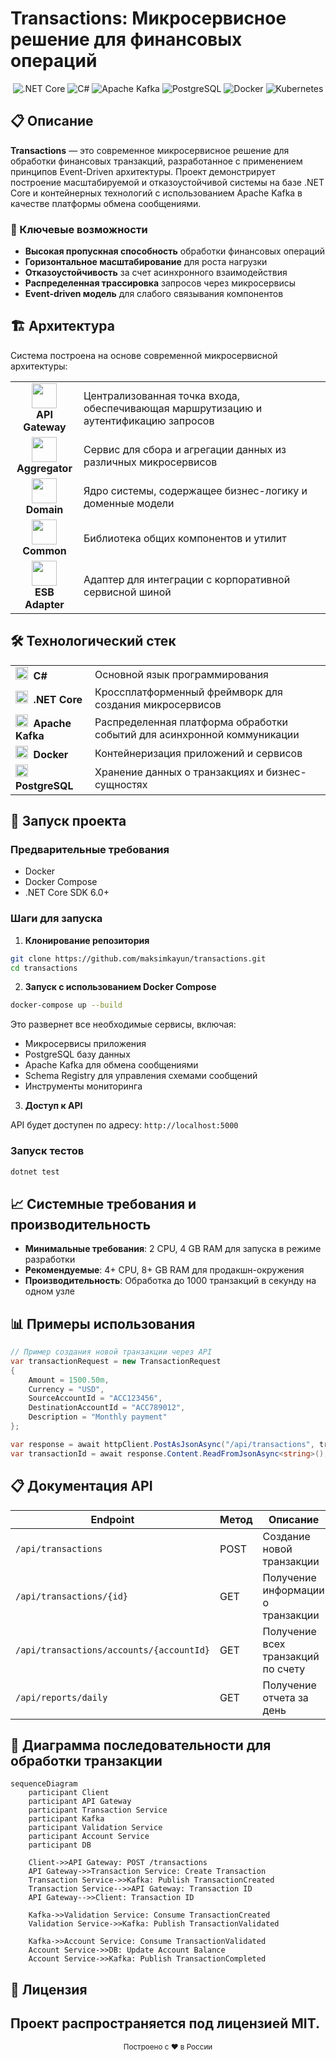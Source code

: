 # Transactions: Микросервисное решение для финансовых операций

<div align="center">
  <img src="https://img.shields.io/badge/.NET%20Core-512BD4?style=for-the-badge&logo=dotnet&logoColor=white" alt=".NET Core" />
  <img src="https://img.shields.io/badge/C%23-239120?style=for-the-badge&logo=c-sharp&logoColor=white" alt="C#" />
  <img src="https://img.shields.io/badge/Apache%20Kafka-231F20?style=for-the-badge&logo=apache-kafka&logoColor=white" alt="Apache Kafka" />
  <img src="https://img.shields.io/badge/PostgreSQL-316192?style=for-the-badge&logo=postgresql&logoColor=white" alt="PostgreSQL" />
  <img src="https://img.shields.io/badge/Docker-2496ED?style=for-the-badge&logo=docker&logoColor=white" alt="Docker" />
  <img src="https://img.shields.io/badge/Kubernetes-326CE5?style=for-the-badge&logo=kubernetes&logoColor=white" alt="Kubernetes" />
</div>

## 📋 Описание

**Transactions** — это современное микросервисное решение для обработки финансовых транзакций, разработанное с применением принципов Event-Driven архитектуры. Проект демонстрирует построение масштабируемой и отказоустойчивой системы на базе .NET Core и контейнерных технологий с использованием Apache Kafka в качестве платформы обмена сообщениями.

### 🌟 Ключевые возможности

- **Высокая пропускная способность** обработки финансовых операций
- **Горизонтальное масштабирование** для роста нагрузки
- **Отказоустойчивость** за счет асинхронного взаимодействия
- **Распределенная трассировка** запросов через микросервисы
- **Event-driven модель** для слабого связывания компонентов

## 🏗️ Архитектура

Система построена на основе современной микросервисной архитектуры:

<table>
  <tr>
    <td align="center"><img src="https://cdn.jsdelivr.net/gh/devicons/devicon/icons/dotnetcore/dotnetcore-original.svg" width="40" height="40"/><br/><b>API Gateway</b></td>
    <td>Централизованная точка входа, обеспечивающая маршрутизацию и аутентификацию запросов</td>
  </tr>
  <tr>
    <td align="center"><img src="https://cdn.jsdelivr.net/gh/devicons/devicon/icons/dotnetcore/dotnetcore-original.svg" width="40" height="40"/><br/><b>Aggregator</b></td>
    <td>Сервис для сбора и агрегации данных из различных микросервисов</td>
  </tr>
  <tr>
    <td align="center"><img src="https://cdn.jsdelivr.net/gh/devicons/devicon/icons/dotnetcore/dotnetcore-original.svg" width="40" height="40"/><br/><b>Domain</b></td>
    <td>Ядро системы, содержащее бизнес-логику и доменные модели</td>
  </tr>
  <tr>
    <td align="center"><img src="https://cdn.jsdelivr.net/gh/devicons/devicon/icons/dotnetcore/dotnetcore-original.svg" width="40" height="40"/><br/><b>Common</b></td>
    <td>Библиотека общих компонентов и утилит</td>
  </tr>
  <tr>
    <td align="center"><img src="https://cdn.jsdelivr.net/gh/devicons/devicon/icons/dotnetcore/dotnetcore-original.svg" width="40" height="40"/><br/><b>ESB Adapter</b></td>
    <td>Адаптер для интеграции с корпоративной сервисной шиной</td>
  </tr>
</table>

## 🛠️ Технологический стек

<table>
  <tr>
    <td><img src="https://cdn.jsdelivr.net/gh/devicons/devicon/icons/csharp/csharp-original.svg" width="20" height="20"/>&nbsp; <b>C#</b></td>
    <td>Основной язык программирования</td>
  </tr>
  <tr>
    <td><img src="https://cdn.jsdelivr.net/gh/devicons/devicon/icons/dotnetcore/dotnetcore-original.svg" width="20" height="20"/>&nbsp; <b>.NET Core</b></td>
    <td>Кроссплатформенный фреймворк для создания микросервисов</td>
  </tr>
  <tr>
    <td><img src="https://cdn.jsdelivr.net/gh/devicons/devicon/icons/apache/apache-original.svg" width="20" height="20"/>&nbsp; <b>Apache Kafka</b></td>
    <td>Распределенная платформа обработки событий для асинхронной коммуникации</td>
  </tr>
  <tr>
    <td><img src="https://cdn.jsdelivr.net/gh/devicons/devicon/icons/docker/docker-original.svg" width="20" height="20"/>&nbsp; <b>Docker</b></td>
    <td>Контейнеризация приложений и сервисов</td>
  </tr>
  <tr>
    <td><img src="https://cdn.jsdelivr.net/gh/devicons/devicon/icons/postgresql/postgresql-original.svg" width="20" height="20"/>&nbsp; <b>PostgreSQL</b></td>
    <td>Хранение данных о транзакциях и бизнес-сущностях</td>
  </tr>
</table>

## 🚀 Запуск проекта

### Предварительные требования

- Docker
- Docker Compose
- .NET Core SDK 6.0+

### Шаги для запуска

1. **Клонирование репозитория**

```bash
git clone https://github.com/maksimkayun/transactions.git
cd transactions
```

2. **Запуск с использованием Docker Compose**

```bash
docker-compose up --build
```

Это развернет все необходимые сервисы, включая:
- Микросервисы приложения
- PostgreSQL базу данных
- Apache Kafka для обмена сообщениями
- Schema Registry для управления схемами сообщений
- Инструменты мониторинга

3. **Доступ к API**

API будет доступен по адресу: `http://localhost:5000`

### Запуск тестов

```bash
dotnet test
```

## 📈 Системные требования и производительность

- **Минимальные требования**: 2 CPU, 4 GB RAM для запуска в режиме разработки
- **Рекомендуемые**: 4+ CPU, 8+ GB RAM для продакшн-окружения
- **Производительность**: Обработка до 1000 транзакций в секунду на одном узле

## 📊 Примеры использования

```csharp
// Пример создания новой транзакции через API
var transactionRequest = new TransactionRequest
{
    Amount = 1500.50m,
    Currency = "USD",
    SourceAccountId = "ACC123456",
    DestinationAccountId = "ACC789012",
    Description = "Monthly payment"
};

var response = await httpClient.PostAsJsonAsync("/api/transactions", transactionRequest);
var transactionId = await response.Content.ReadFromJsonAsync<string>();
```

## 📋 Документация API

| Endpoint | Метод | Описание |
|----------|-------|----------|
| `/api/transactions` | POST | Создание новой транзакции |
| `/api/transactions/{id}` | GET | Получение информации о транзакции |
| `/api/transactions/accounts/{accountId}` | GET | Получение всех транзакций по счету |
| `/api/reports/daily` | GET | Получение отчета за день |

## 🔄 Диаграмма последовательности для обработки транзакции

```mermaid
sequenceDiagram
    participant Client
    participant API Gateway
    participant Transaction Service
    participant Kafka
    participant Validation Service
    participant Account Service
    participant DB

    Client->>API Gateway: POST /transactions
    API Gateway->>Transaction Service: Create Transaction
    Transaction Service->>Kafka: Publish TransactionCreated
    Transaction Service-->>API Gateway: Transaction ID
    API Gateway-->>Client: Transaction ID
    
    Kafka->>Validation Service: Consume TransactionCreated
    Validation Service->>Kafka: Publish TransactionValidated
    
    Kafka->>Account Service: Consume TransactionValidated
    Account Service->>DB: Update Account Balance
    Account Service->>Kafka: Publish TransactionCompleted
```

## 📜 Лицензия

Проект распространяется под лицензией MIT.
---

<div align="center">
  <sub>Построено с ❤️ в России</sub>
</div>
